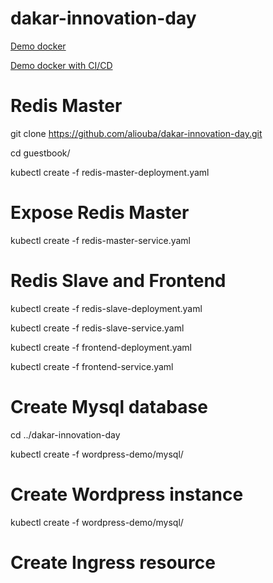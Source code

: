 # dakar-innovation-day

[Demo docker](https://github.com/aliouba/flask-docker)

[Demo docker with CI/CD](https://github.com/aliouba/ci-jenkins-demo)

# Redis Master

git clone https://github.com/aliouba/dakar-innovation-day.git

cd guestbook/

kubectl create -f redis-master-deployment.yaml

# Expose Redis Master

kubectl create -f redis-master-service.yaml

# Redis Slave and Frontend

kubectl create -f redis-slave-deployment.yaml

kubectl create -f redis-slave-service.yaml

kubectl create -f frontend-deployment.yaml

kubectl create -f frontend-service.yaml

# Create Mysql database

cd ../dakar-innovation-day

kubectl create -f wordpress-demo/mysql/

# Create Wordpress instance

kubectl create -f wordpress-demo/mysql/

# Create Ingress resource




